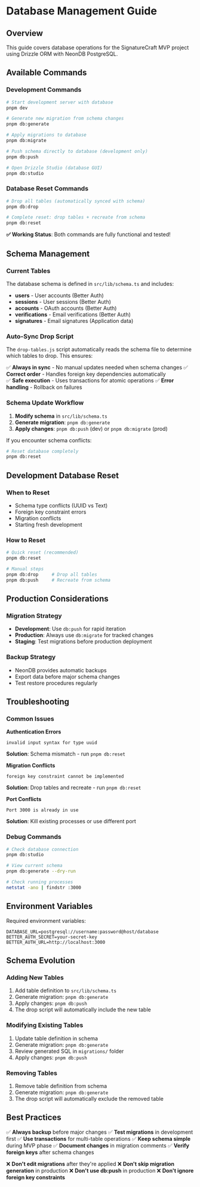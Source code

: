 # Database Management Guide

## Overview
This guide covers database operations for the SignatureCraft MVP project using Drizzle ORM with NeonDB PostgreSQL.

## Available Commands

### Development Commands
```bash
# Start development server with database
pnpm dev

# Generate new migration from schema changes
pnpm db:generate

# Apply migrations to database
pnpm db:migrate

# Push schema directly to database (development only)
pnpm db:push

# Open Drizzle Studio (database GUI)
pnpm db:studio
```

### Database Reset Commands
```bash
# Drop all tables (automatically synced with schema)
pnpm db:drop

# Complete reset: drop tables + recreate from schema
pnpm db:reset
```

**✅ Working Status**: Both commands are fully functional and tested!

## Schema Management

### Current Tables
The database schema is defined in `src/lib/schema.ts` and includes:

- **users** - User accounts (Better Auth)
- **sessions** - User sessions (Better Auth)  
- **accounts** - OAuth accounts (Better Auth)
- **verifications** - Email verifications (Better Auth)
- **signatures** - Email signatures (Application data)

### Auto-Sync Drop Script
The `drop-tables.js` script automatically reads the schema file to determine which tables to drop. This ensures:

✅ **Always in sync** - No manual updates needed when schema changes
✅ **Correct order** - Handles foreign key dependencies automatically  
✅ **Safe execution** - Uses transactions for atomic operations
✅ **Error handling** - Rollback on failures

### Schema Update Workflow

1. **Modify schema** in `src/lib/schema.ts`
2. **Generate migration**: `pnpm db:generate`
3. **Apply changes**: `pnpm db:push` (dev) or `pnpm db:migrate` (prod)

If you encounter schema conflicts:
```bash
# Reset database completely
pnpm db:reset
```

## Development Database Reset

### When to Reset
- Schema type conflicts (UUID vs Text)
- Foreign key constraint errors
- Migration conflicts
- Starting fresh development

### How to Reset
```bash
# Quick reset (recommended)
pnpm db:reset

# Manual steps
pnpm db:drop     # Drop all tables
pnpm db:push     # Recreate from schema
```

## Production Considerations

### Migration Strategy
- **Development**: Use `db:push` for rapid iteration
- **Production**: Always use `db:migrate` for tracked changes
- **Staging**: Test migrations before production deployment

### Backup Strategy
- NeonDB provides automatic backups
- Export data before major schema changes
- Test restore procedures regularly

## Troubleshooting

### Common Issues

**Authentication Errors**
```
invalid input syntax for type uuid
```
**Solution**: Schema mismatch - run `pnpm db:reset`

**Migration Conflicts**
```
foreign key constraint cannot be implemented
```
**Solution**: Drop tables and recreate - run `pnpm db:reset`

**Port Conflicts**
```
Port 3000 is already in use
```
**Solution**: Kill existing processes or use different port

### Debug Commands
```bash
# Check database connection
pnpm db:studio

# View current schema
pnpm db:generate --dry-run

# Check running processes
netstat -ano | findstr :3000
```

## Environment Variables

Required environment variables:
```env
DATABASE_URL=postgresql://username:password@host/database
BETTER_AUTH_SECRET=your-secret-key
BETTER_AUTH_URL=http://localhost:3000
```

## Schema Evolution

### Adding New Tables
1. Add table definition to `src/lib/schema.ts`
2. Generate migration: `pnpm db:generate`
3. Apply changes: `pnpm db:push`
4. The drop script will automatically include the new table

### Modifying Existing Tables
1. Update table definition in schema
2. Generate migration: `pnpm db:generate`
3. Review generated SQL in `migrations/` folder
4. Apply changes: `pnpm db:push`

### Removing Tables
1. Remove table definition from schema
2. Generate migration: `pnpm db:generate`
3. The drop script will automatically exclude the removed table

## Best Practices

✅ **Always backup** before major changes
✅ **Test migrations** in development first
✅ **Use transactions** for multi-table operations
✅ **Keep schema simple** during MVP phase
✅ **Document changes** in migration comments
✅ **Verify foreign keys** after schema changes

❌ **Don't edit migrations** after they're applied
❌ **Don't skip migration generation** in production
❌ **Don't use db:push** in production
❌ **Don't ignore foreign key constraints**